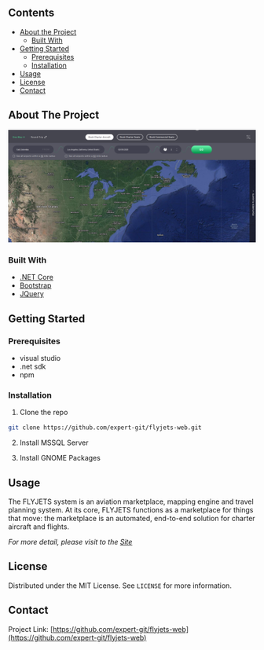 <!-- TABLE OF CONTENTS -->
## Contents

* [About the Project](#about-the-project)
  * [Built With](#built-with)
* [Getting Started](#getting-started)
  * [Prerequisites](#prerequisites)
  * [Installation](#installation)
* [Usage](#usage)
* [License](#license)
* [Contact](#contact)



<!-- ABOUT THE PROJECT -->
## About The Project

[![Product Name Screen Shot][product-screenshot]](https://flyjets.com)

### Built With
* [.NET Core](dotnet.microsoft.com)
* [Bootstrap](https://getbootstrap.com)
* [JQuery](https://jquery.com)



<!-- GETTING STARTED -->
## Getting Started

### Prerequisites

* visual studio
* .net sdk
* npm

### Installation

1. Clone the repo
```sh
git clone https://github.com/expert-git/flyjets-web.git
```
2. Install MSSQL Server

3. Install GNOME Packages



<!-- USAGE EXAMPLES -->
## Usage

The FLYJETS system is an aviation marketplace, mapping engine and travel planning system. At its core, FLYJETS functions as a marketplace for things that move: the marketplace is an automated, end-to-end solution for charter aircraft and flights.

_For more detail, please visit to the [Site](https://flyjets.com)_



<!-- LICENSE -->
## License

Distributed under the MIT License. See `LICENSE` for more information.



<!-- CONTACT -->
## Contact

Project Link: [https://github.com/expert-git/flyjets-web](https://github.com/expert-git/flyjets-web)





<!-- MARKDOWN LINKS & IMAGES -->
<!-- https://www.markdownguide.org/basic-syntax/#reference-style-links -->
[contributors-shield]: https://img.shields.io/github/contributors/othneildrew/Best-README-Template.svg?style=flat-square
[contributors-url]: https://github.com/othneildrew/Best-README-Template/graphs/contributors
[forks-shield]: https://img.shields.io/github/forks/othneildrew/Best-README-Template.svg?style=flat-square
[forks-url]: https://github.com/othneildrew/Best-README-Template/network/members
[stars-shield]: https://img.shields.io/github/stars/othneildrew/Best-README-Template.svg?style=flat-square
[stars-url]: https://github.com/othneildrew/Best-README-Template/stargazers
[issues-shield]: https://img.shields.io/github/issues/othneildrew/Best-README-Template.svg?style=flat-square
[issues-url]: https://github.com/othneildrew/Best-README-Template/issues
[license-shield]: https://img.shields.io/github/license/othneildrew/Best-README-Template.svg?style=flat-square
[license-url]: https://github.com/othneildrew/Best-README-Template/blob/master/LICENSE.txt
[linkedin-shield]: https://img.shields.io/badge/-LinkedIn-black.svg?style=flat-square&logo=linkedin&colorB=555
[linkedin-url]: https://linkedin.com/in/othneildrew
[product-screenshot]: image.png
